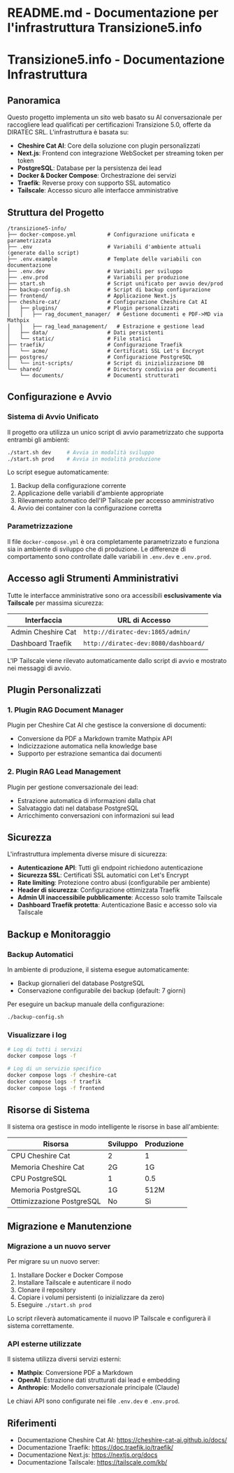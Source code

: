 # README.md - Documentazione per l'infrastruttura Transizione5.info

# Transizione5.info - Documentazione Infrastruttura

## Panoramica

Questo progetto implementa un sito web basato su AI conversazionale per raccogliere lead qualificati per certificazioni Transizione 5.0, offerte da DIRATEC SRL. L'infrastruttura è basata su:

- **Cheshire Cat AI**: Core della soluzione con plugin personalizzati
- **Next.js**: Frontend con integrazione WebSocket per streaming token per token
- **PostgreSQL**: Database per la persistenza dei lead
- **Docker & Docker Compose**: Orchestrazione dei servizi
- **Traefik**: Reverse proxy con supporto SSL automatico
- **Tailscale**: Accesso sicuro alle interfacce amministrative

## Struttura del Progetto

```
/transizione5-info/
├── docker-compose.yml          # Configurazione unificata e parametrizzata
├── .env                        # Variabili d'ambiente attuali (generate dallo script)
├── .env.example                # Template delle variabili con documentazione
├── .env.dev                    # Variabili per sviluppo
├── .env.prod                   # Variabili per produzione
├── start.sh                    # Script unificato per avvio dev/prod
├── backup-config.sh            # Script di backup configurazione
├── frontend/                   # Applicazione Next.js
├── cheshire-cat/               # Configurazione Cheshire Cat AI
│   ├── plugins/                # Plugin personalizzati
│   │   ├── rag_document_manager/  # Gestione documenti e PDF->MD via Mathpix
│   │   ├── rag_lead_management/   # Estrazione e gestione lead
│   ├── data/                   # Dati persistenti
│   └── static/                 # File statici
├── traefik/                    # Configurazione Traefik
│   └── acme/                   # Certificati SSL Let's Encrypt
├── postgres/                   # Configurazione PostgreSQL
│   └── init-scripts/           # Script di inizializzazione DB
└── shared/                     # Directory condivisa per documenti
    └── documents/              # Documenti strutturati
```

## Configurazione e Avvio

### Sistema di Avvio Unificato

Il progetto ora utilizza un unico script di avvio parametrizzato che supporta entrambi gli ambienti:

```bash
./start.sh dev     # Avvia in modalità sviluppo
./start.sh prod    # Avvia in modalità produzione
```

Lo script esegue automaticamente:
1. Backup della configurazione corrente
2. Applicazione delle variabili d'ambiente appropriate
3. Rilevamento automatico dell'IP Tailscale per accesso amministrativo
4. Avvio dei container con la configurazione corretta

### Parametrizzazione

Il file `docker-compose.yml` è ora completamente parametrizzato e funziona sia in ambiente di sviluppo che di produzione. Le differenze di comportamento sono controllate dalle variabili in `.env.dev` e `.env.prod`.

## Accesso agli Strumenti Amministrativi

Tutte le interfacce amministrative sono ora accessibili **esclusivamente via Tailscale** per massima sicurezza:

| Interfaccia | URL di Accesso |
|-------------|---------------|
| Admin Cheshire Cat | `http://diratec-dev:1865/admin/` |
| Dashboard Traefik | `http://diratec-dev:8080/dashboard/` |

L'IP Tailscale viene rilevato automaticamente dallo script di avvio e mostrato nei messaggi di avvio.

## Plugin Personalizzati

### 1. Plugin RAG Document Manager

Plugin per Cheshire Cat AI che gestisce la conversione di documenti:
- Conversione da PDF a Markdown tramite Mathpix API
- Indicizzazione automatica nella knowledge base
- Supporto per estrazione semantica dai documenti

### 2. Plugin RAG Lead Management

Plugin per gestione conversazionale dei lead:
- Estrazione automatica di informazioni dalla chat
- Salvataggio dati nel database PostgreSQL
- Arricchimento conversazioni con informazioni sui lead

## Sicurezza

L'infrastruttura implementa diverse misure di sicurezza:

- **Autenticazione API**: Tutti gli endpoint richiedono autenticazione
- **Sicurezza SSL**: Certificati SSL automatici con Let's Encrypt
- **Rate limiting**: Protezione contro abusi (configurabile per ambiente)
- **Header di sicurezza**: Configurazione ottimizzata Traefik
- **Admin UI inaccessibile pubblicamente**: Accesso solo tramite Tailscale
- **Dashboard Traefik protetta**: Autenticazione Basic e accesso solo via Tailscale

## Backup e Monitoraggio

### Backup Automatici

In ambiente di produzione, il sistema esegue automaticamente:
- Backup giornalieri del database PostgreSQL
- Conservazione configurabile dei backup (default: 7 giorni)

Per eseguire un backup manuale della configurazione:
```bash
./backup-config.sh
```

### Visualizzare i log

```bash
# Log di tutti i servizi
docker compose logs -f

# Log di un servizio specifico
docker compose logs -f cheshire-cat
docker compose logs -f traefik
docker compose logs -f frontend
```

## Risorse di Sistema

Il sistema ora gestisce in modo intelligente le risorse in base all'ambiente:

| Risorsa | Sviluppo | Produzione |
|---------|----------|------------|
| CPU Cheshire Cat | 2 | 1 |
| Memoria Cheshire Cat | 2G | 1G |
| CPU PostgreSQL | 1 | 0.5 |
| Memoria PostgreSQL | 1G | 512M |
| Ottimizzazione PostgreSQL | No | Sì |

## Migrazione e Manutenzione

### Migrazione a un nuovo server

Per migrare su un nuovo server:

1. Installare Docker e Docker Compose
2. Installare Tailscale e autenticare il nodo
3. Clonare il repository
4. Copiare i volumi persistenti (o inizializzare da zero)
5. Eseguire `./start.sh prod`

Lo script rileverà automaticamente il nuovo IP Tailscale e configurerà il sistema correttamente.

### API esterne utilizzate

Il sistema utilizza diversi servizi esterni:

- **Mathpix**: Conversione PDF a Markdown
- **OpenAI**: Estrazione dati strutturati dai lead e embedding
- **Anthropic**: Modello conversazionale principale (Claude)

Le chiavi API sono configurate nei file `.env.dev` e `.env.prod`.

## Riferimenti

- Documentazione Cheshire Cat AI: https://cheshire-cat-ai.github.io/docs/
- Documentazione Traefik: https://doc.traefik.io/traefik/
- Documentazione Next.js: https://nextjs.org/docs
- Documentazione Tailscale: https://tailscale.com/kb/